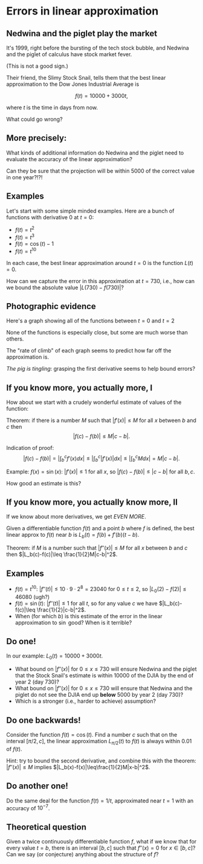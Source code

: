 Errors in linear approximation
==============================

Nedwina and the piglet play the market
--------------------------------------

It's 1999, right before the bursting of the tech stock bubble, and
Nedwina and the piglet of calculus have stock market fever.

(This is not a good sign.)

Their friend, the Slimy Stock Snail, tells them that the best linear
approximation to the Dow Jones Industrial Average is

$$f(t)=10000+3000t,$$

where $t$ is the time in days from now.

What could go wrong?

More precisely:
---------------

What kinds of additional information do Nedwina and the piglet need to
evaluate the accuracy of the linear approximation?

Can they be sure that the projection will be within 5000 of the correct
value in one year?!?!

Examples
--------

Let's start with some simple minded examples. Here are a bunch of
functions with derivative $0$ at $t=0$:

-   $f(t)=t^2$
-   $f(t)=t^3$
-   $f(t)=\cos(t)-1$
-   $f(t)=t^{10}$

In each case, the best linear approximation around $t=0$ is the
function $L(t)=0$.

How can we capture the error in this approximation at $t=730$, i.e.,
how can we bound the absolute value $|L(730)-f(730)|$?

Photographic evidence
---------------------

Here's a graph showing all of the functions between $t=0$ and $t=2$

None of the functions is especially close, but some are much worse than
others.

The "rate of climb" of each graph seems to predict how far off the
approximation is.

*The pig is tingling*: grasping the first derivative seems to help bound
errors?

If you know more, you actually more, I
--------------------------------------

How about we start with a crudely wonderful estimate of values of the
function:

Theorem: if there is a number $M$ such that $|f'(x)|\leq M$ for all
$x$ between $b$ and $c$ then $$|f(c)-f(b)|\leq M|c-b|.$$

Indication of proof: $$|f(c)-f(b)|=\left|\int_b^c
f'(x)dx\right|\leq\left|\int_b^c
|f'(x)|dx\right|\leq\left|\int_b^c Mdx\right|=M|c-b|.$$

Example: $f(x)=\sin(x)$: $|f'(x)|\leq 1$ for all $x$, so
$|f(c)-f(b)|\leq|c-b|$ for all $b,c$.

How good an estimate is this?

If you know more, you actually know more, II
--------------------------------------------

If we know about more derivatives, we get *EVEN MORE*.

Given a differentiable function $f(t)$ and a point $b$ where $f$
is defined, the best linear approx to $f(t)$ near $b$ is
$L_b(t)=f(b)+f'(b)(t-b)$.

Theorem: if $M$ is a number such that $|f''(x)|\leq M$ for all
$x$ between $b$ and $c$ then $|L_b(c)-f(c)|\leq
\frac{1}{2}M|c-b|^2$.

Examples
--------

-   $f(t)=t^{10}$: $|f''(t)|\leq 10\cdot 9\cdot 2^8=23040$ for
    $0\leq t\leq 2$, so $|L_0(2)-f(2)|\leq 46080$ (ugh?)
-   $f(t)=\sin(t)$: $|f''(t)|\leq 1$ for all $t$, so for any
    value $c$ we have $|L_b(c)-f(c)|\leq \frac{1}{2}|c-b|^2$.
-   When (for which $b$) is this estimate of the error in the linear
    approximation to $\sin$ good? When is it terrible?

Do one!
-------

In our example: $L_0(t)=10000+3000t$.

-   What bound on $|f''(x)|$ for $0\leq x\leq 730$ will ensure
    Nedwina and the piglet that the Stock Snail's estimate is within
    10000 of the DJIA by the end of year 2 (day 730)?
-   What bound on $|f''(x)|$ for $0\leq x\leq 730$ will ensure
    that Nedwina and the piglet do not see the DJIA end up **below**
    5000 by year 2 (day 730)?
-   Which is a stronger (i.e., harder to achieve) assumption?

Do one backwards!
-----------------

Consider the function $f(t)=\cos(t)$. Find a number $c$ such that
on the interval $[\pi/2,c]$, the linear approximation
$L_{\pi/2}(t)$ to $f(t)$ is always within $0.01$ of $f(t)$.

Hint: try to bound the second derivative, and combine this with the
theorem: $|f''(x)|\leq M$ implies
$|L_b(x)-f(x)|\leq\frac{1}{2}M|x-b|^2$.

Do another one!
---------------

Do the same deal for the function $f(t)=1/t$, approximated near
$t=1$ with an accuracy of $10^{-7}$.

Theoretical question
--------------------

Given a twice continuously differentiable function $f$, what if we
know that for every value $t=b$, there is an interval $[b,c]$ such
that $f''(x)=0$ for $x\in[b,c]$? Can we say (or conjecture)
anything about the structure of $f$?

